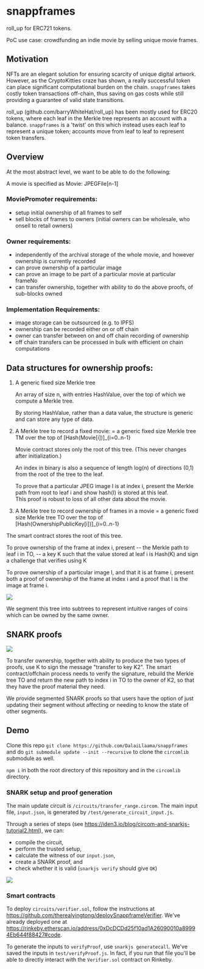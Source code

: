 # snappframes

roll_up for ERC721 tokens. 

PoC use case: crowdfunding an indie movie by selling unique movie frames.

## Motivation

NFTs are an elegant solution for ensuring scarcity of unique digital artwork. However, as the CryptoKitties craze has shown, a really successful token can place significant computational burden on the chain. `snappframes` takes costly token transactions off-chain, thus saving on gas costs while still providing a guarantee of valid state transitions.

roll_up (github.com/barryWhiteHat/roll_up) has been mostly used for ERC20 tokens, where each leaf in the Merkle tree represents an account with a balance. `snappframes` is a 'twist' on this which instead uses each leaf to represent a unique token; accounts move from leaf to leaf to represent token transfers.

## Overview

At the most abstract level, we want to be able to do the following: 

A movie is specified as Movie: JPEGFile[n-1]   

### MoviePromoter requirements:  
- setup initial ownership of all frames to self 
- sell blocks of frames to owners (initial owners can be wholesale, who onsell to retail owners) 

### Owner requirements: 
  - independently of the archival storage of the whole movie, and however ownership is currently recorded 
  - can prove ownership of a particular image 
  - can prove an image to be part of a particular movie at particular frameNo 
  - can transfer ownership, together with ability to do the above proofs, of sub-blocks owned  

### Implementation Requirements:
  - image storage can be outsourced (e.g. to IPFS)  
  - ownership can be recorded either on or off chain 
  - owner can transfer between on and off chain recording of ownership
  - off chain transfers can be processed in bulk with efficient on chain computations 


## Data structures for ownership proofs: 

1. A generic fixed size Merkle tree 

   An array of size n, with entries HashValue, over the top of which we compute a Merkle tree. 

   By storing HashValue, rather than a data value, the structure is
   generic and can store any type of data.


2. A Merkle tree to record a fixed movie: 
   = a generic fixed size Merkle tree TM over the top of [Hash(Movie[i])]_{i=0..n-1} 
    
   Movie contract stores only the root of this tree. (This never changes after initialization.) 

   An index in binary is also a sequence of length log(n) of directions (0,1) from the root of the tree to the leaf. 

   To prove that a particular JPEG image I is at index i, present the Merkle path from root to leaf i and show hash(I) is stored at this leaf.  
   This proof is robust to loss of all other data about the movie. 

 3. A Merkle tree to record ownership of frames in a movie 
    = a generic fixed size Merkle tree TO over the top of [Hash(OwnershipPublicKey[i])]_{i=0..n-1}  

   The smart contract stores the root of this tree. 

   To prove ownership of the frame at index i, present 
         -- the Merkle path to leaf i in TO, 
         -- a key K such that the value stored at leaf i is Hash(K) 
   and sign a challenge that verifies using K 


   To prove ownership of a particular image I, and that it is at frame i, 
   present both a proof of ownership of the frame at index i and a proof that I is the image at frame i. 

   ![](https://i.imgur.com/tm84d5O.png)

   We segment this tree into subtrees to represent intuitive ranges of coins which can be owned by the same owner. 

## SNARK proofs

![](https://i.imgur.com/ZXVs8IP.png)
     
To transfer ownership, together with ability to produce the two types of proofs, use K to sign the message "transfer to key K2". The smart contract/offchain process needs to verify the signature, rebuild the Merkle tree TO and return the new path to index i in TO to the owner of K2, so that they have the proof material they need.     

We provide segmented SNARK proofs so that users have the option of just updating their segment without affecting or needing to know the state of other segments. 


## Demo

Clone this repo `git clone https://github.com/DalaiLlaama/snappframes` and do `git submodule update --init --recursive` to clone the `circomlib` submodule as well.

`npm i` in both the root directory of this repository and in the `circomlib` directory. 

### SNARK setup and proof generation

The main update circuit is `/circuits/transfer_range.circom`. The main input file, `input.json`, is generated by `/test/generate_circuit_input.js`.

Through a series of steps (see https://iden3.io/blog/circom-and-snarkjs-tutorial2.html), we can:
- compile the circuit,
- perform the trusted setup,
- calculate the witness of our `input.json`,
- create a SNARK proof, and 
- check whether it is valid (`snarkjs verify` should give `OK`)

![](https://i.imgur.com/IvTnpBb.png)

### Smart contracts
To deploy `circuits/verifier.sol`, follow the instructions at https://github.com/therealyingtong/deploySnappframeVerifier. We've already deployed one at https://rinkeby.etherscan.io/address/0xDcDCDd25f10ad1A26090010a89994Eb644f88427#code.

To generate the inputs to `verifyProof`, use `snarkjs generatecall`. We've saved the inputs in `test/verifyProof.js`. In fact, if you run that file you'll be able to directly interact with the `Verifier.sol` contract on Rinkeby.
